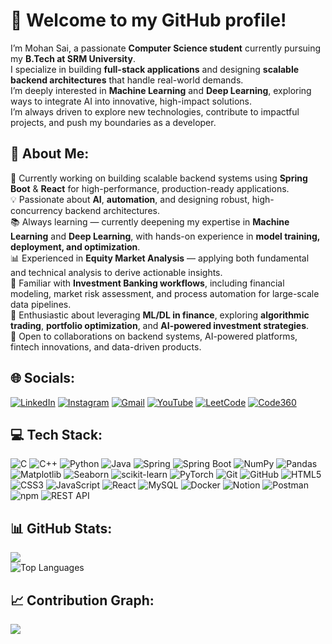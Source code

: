 
# 👋 Welcome to my GitHub profile!  

I’m Mohan Sai, a passionate **Computer Science student** currently pursuing my **B.Tech at SRM University**.  
I specialize in building **full-stack applications** and designing **scalable backend architectures** that handle real-world demands.  
I’m deeply interested in **Machine Learning** and **Deep Learning**, exploring ways to integrate AI into innovative, high-impact solutions.  
I’m always driven to explore new technologies, contribute to impactful projects, and push my boundaries as a developer.

<!--
**Mohan-Sai-Kompelli/Mohan-Sai-Kompelli** is a ✨ _special_ ✨ repository because its `README.md` (this file) appears on your GitHub profile.

Here are some ideas to get you started:

- 🔭 I’m currently working on ...
- 🌱 I’m currently learning ...
- 👯 I’m looking to collaborate on ...
- 🤔 I’m looking for help with ...
- 💬 Ask me about ...
- 📫 How to reach me: ...
- 😄 Pronouns: ...
- ⚡ Fun fact: ...
-->
## 🐥 About Me:
🚀 Currently working on building scalable backend systems using **Spring Boot** & **React** for high-performance, production-ready applications.  
💡 Passionate about **AI**, **automation**, and designing robust, high-concurrency backend architectures.  
📚 Always learning — currently deepening my expertise in **Machine Learning** and **Deep Learning**, with hands-on experience in **model training, deployment, and optimization**.  
📊 Experienced in **Equity Market Analysis** — applying both fundamental and technical analysis to derive actionable insights.  
🏦 Familiar with **Investment Banking workflows**, including financial modeling, market risk assessment, and process automation for large-scale data pipelines.  
🧠 Enthusiastic about leveraging **ML/DL in finance**, exploring **algorithmic trading**, **portfolio optimization**, and **AI-powered investment strategies**.  
🤝 Open to collaborations on backend systems, AI-powered platforms, fintech innovations, and data-driven products.


## 🌐 Socials:
[![LinkedIn](https://img.shields.io/badge/LinkedIn-%230077B5.svg?logo=linkedin&logoColor=white)](https://www.linkedin.com/in/mohan-sai-kompelli-b56884319/)
[![Instagram](https://img.shields.io/badge/Instagram-%23E4405F.svg?logo=instagram&logoColor=white)](https://instagram.com/YOUR-INSTAGRAM-USERNAME)
[![Gmail](https://img.shields.io/badge/Gmail-D14836?logo=gmail&logoColor=white)](mailto:mohansaikompelli15@gmail.com)
[![YouTube](https://img.shields.io/badge/YouTube-%23FF0000.svg?logo=youtube&logoColor=white)](https://www.youtube.com/@Yodha-no-1)
[![LeetCode](https://img.shields.io/badge/LeetCode-%23FFA116.svg?logo=leetcode&logoColor=white)](https://leetcode.com/Mohan-Sai-Kompelli)
[![Code360](https://img.shields.io/badge/Code360-%23FF6600.svg?logo=naukri&logoColor=white)](https://www.naukri.com/code360/profile/754d809d-67c5-40c8-af3c-1cb42d889e4e)



## 💻 Tech Stack:

![C](https://img.shields.io/badge/C-%2300599C.svg?style=for-the-badge&logo=c&logoColor=white)
![C++](https://img.shields.io/badge/C++-%2300599C.svg?style=for-the-badge&logo=c%2B%2B&logoColor=white)
![Python](https://img.shields.io/badge/Python-%233776AB.svg?style=for-the-badge&logo=python&logoColor=white)
![Java](https://img.shields.io/badge/Java-%23ED8B00.svg?style=for-the-badge&logo=openjdk&logoColor=white)
![Spring](https://img.shields.io/badge/Spring-%236DB33F.svg?style=for-the-badge&logo=spring&logoColor=white)
![Spring Boot](https://img.shields.io/badge/Spring%20Boot-%236DB33F.svg?style=for-the-badge&logo=springboot&logoColor=white)
![NumPy](https://img.shields.io/badge/NumPy-%23013243.svg?style=for-the-badge&logo=numpy&logoColor=white)
![Pandas](https://img.shields.io/badge/Pandas-%23150458.svg?style=for-the-badge&logo=pandas&logoColor=white)
![Matplotlib](https://img.shields.io/badge/Matplotlib-%23000000.svg?style=for-the-badge&logo=matplotlib&logoColor=white)
![Seaborn](https://img.shields.io/badge/Seaborn-%2300BFC4.svg?style=for-the-badge&logo=seaborn&logoColor=white)
![scikit-learn](https://img.shields.io/badge/scikit--learn-%23F7931E.svg?style=for-the-badge&logo=scikit-learn&logoColor=white)
![PyTorch](https://img.shields.io/badge/PyTorch-%23EE4C2C.svg?style=for-the-badge&logo=pytorch&logoColor=white)
![Git](https://img.shields.io/badge/Git-%23F05033.svg?style=for-the-badge&logo=git&logoColor=white)
![GitHub](https://img.shields.io/badge/GitHub-%23181717.svg?style=for-the-badge&logo=github&logoColor=white)
![HTML5](https://img.shields.io/badge/HTML5-%23E34F26.svg?style=for-the-badge&logo=html5&logoColor=white)
![CSS3](https://img.shields.io/badge/CSS3-%231572B6.svg?style=for-the-badge&logo=css3&logoColor=white)
![JavaScript](https://img.shields.io/badge/JavaScript-%23F7DF1E.svg?style=for-the-badge&logo=javascript&logoColor=black)
![React](https://img.shields.io/badge/React-%2320232a.svg?style=for-the-badge&logo=react&logoColor=%2361DAFB)
![MySQL](https://img.shields.io/badge/MySQL-%2300f.svg?style=for-the-badge&logo=mysql&logoColor=white)
![Docker](https://img.shields.io/badge/Docker-%232496ED.svg?style=for-the-badge&logo=docker&logoColor=white)
![Notion](https://img.shields.io/badge/Notion-%23000000.svg?style=for-the-badge&logo=notion&logoColor=white)
![Postman](https://img.shields.io/badge/Postman-%23FF6C37.svg?style=for-the-badge&logo=postman&logoColor=white)
![npm](https://img.shields.io/badge/npm-%23CB3837.svg?style=for-the-badge&logo=npm&logoColor=white)
![REST API](https://img.shields.io/badge/REST-02569B?style=for-the-badge&logo=rest&logoColor=white)


## 📊 GitHub Stats:

![](https://github-readme-stats.vercel.app/api?username=Mohan-Sai-Kompelli&theme=dark&hide_border=false&include_all_commits=true&count_private=true)  
![Top Languages](https://github-readme-stats.vercel.app/api/top-langs/?username=Mohan-Sai-Kompelli&layout=compact&theme=dark)



## 📈 Contribution Graph:

![](https://github-readme-activity-graph.vercel.app/graph?username=Mohan-Sai-Kompelli&theme=react-dark&hide_border=false)

<!--
## 🏆 GitHub Trophies
![](https://github-profile-trophy.vercel.app/?username=Mhan-Sai-Kompelli&theme=radical&no-frame=false&no-bg=true&margin-w=4)

-->
